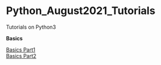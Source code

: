 # Python_August2021_Tutorials
Tutorials on Python3

**Basics**

[Basics Part1](https://github.com/kumar1987an/Python_August2021_Tutorials/blob/main/Python_Basics_Session/Python_Basics_Part1.ipynb) <br/>
[Basics Part2](https://github.com/kumar1987an/Python_August2021_Tutorials/blob/main/Python_Basics_Session/Python_Basics_Part2.ipynb)

